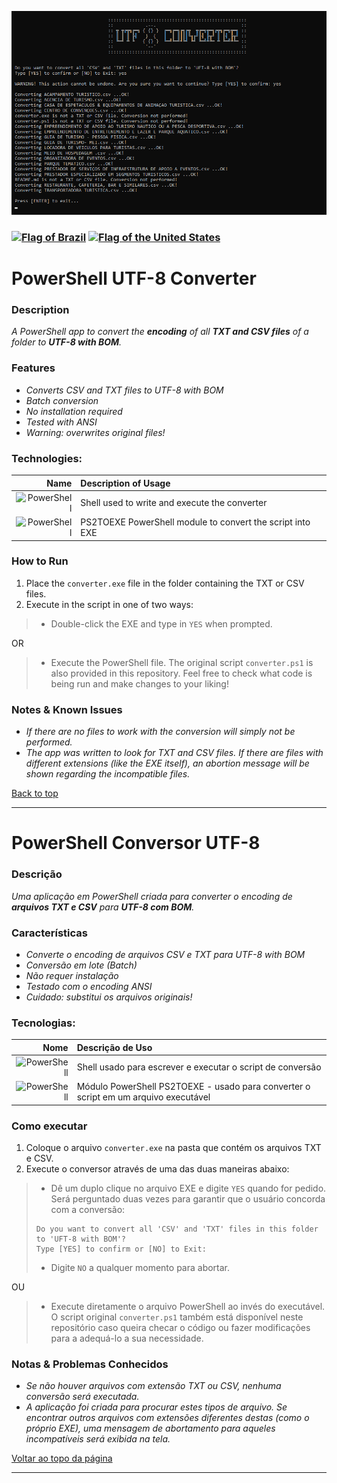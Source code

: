 ![utf8-converter](./snapshot.png)

<a name="back"></a>
### [<img width="64" alt="Flag of Brazil" src="https://upload.wikimedia.org/wikipedia/commons/thumb/0/05/Flag_of_Brazil.svg/64px-Flag_of_Brazil.svg.png">](#ptbr) [<img width="64" alt="Flag of the United States" src="https://upload.wikimedia.org/wikipedia/commons/thumb/d/d6/Flag_of_the_United_States_%283-2%29.svg/64px-Flag_of_the_United_States_%283-2%29.svg.png">](#en)

# PowerShell UTF-8 Converter <a name="en"></a>

### Description
*A PowerShell app to convert the **encoding** of all **TXT and CSV files** of a folder to **UTF-8 with BOM**.*

### Features
* *Converts CSV and TXT files to UTF-8 with BOM*
* *Batch conversion*
* *No installation required*
* *Tested with ANSI*
* *Warning: overwrites original files!*

### Technologies:
| Name | Description of Usage |
| --: | :-- |
| ![PowerShell](https://img.shields.io/badge/PowerShell-%235391FE.svg?style=for-the-badge&logo=powershell&logoColor=white) | Shell used to write and execute the converter |
| ![PowerShell](https://img.shields.io/badge/PowerShell-%235391FE.svg?style=for-the-badge&logo=powershell&logoColor=white) | PS2TOEXE PowerShell module to convert the script into EXE |

### How to Run
1. Place the `converter.exe` file in the folder containing the TXT or CSV files.
2. Execute in the script in one of two ways:
> * Double-click the EXE and type in `YES` when prompted.

OR

> * Execute the PowerShell file. The original script `converter.ps1` is also provided in this repository. Feel free to check what code is being run and make changes to your liking!

### Notes & Known Issues
* *If there are no files to work with the conversion will simply not be performed.*
* *The app was written to look for TXT and CSV files. If there are files with different extensions (like the EXE itself), an abortion message will be shown regarding the incompatible files.*
 
[Back to top](#back)

---

# PowerShell Conversor UTF-8 <a name="ptbr"></a>

### Descrição
*Uma aplicação em PowerShell criada para converter o encoding de **arquivos TXT e CSV** para **UTF-8 com BOM**.*

### Características
* *Converte o encoding de arquivos CSV e TXT para UTF-8 with BOM*
* *Conversão em lote (Batch)*
* *Não requer instalação*
* *Testado com o encoding ANSI*
* *Cuidado: substitui os arquivos originais!*

### Tecnologias:
| Nome | Descrição de Uso |
| --: | :-- |
| ![PowerShell](https://img.shields.io/badge/PowerShell-%235391FE.svg?style=for-the-badge&logo=powershell&logoColor=white) | Shell usado para escrever e executar o script de conversão |
| ![PowerShell](https://img.shields.io/badge/PowerShell-%235391FE.svg?style=for-the-badge&logo=powershell&logoColor=white) | Módulo PowerShell PS2TOEXE - usado para converter o script em um arquivo executável |

### Como executar
1. Coloque o arquivo `converter.exe` na pasta que contém os arquivos TXT e CSV.
2. Execute o conversor através de uma das duas maneiras abaixo:
> * Dê um duplo clique no arquivo EXE e digite `YES` quando for pedido. Será perguntado duas vezes para garantir que o usuário concorda com a conversão:
> ```
> Do you want to convert all 'CSV' and 'TXT' files in this folder to 'UFT-8 with BOM'?
> Type [YES] to confirm or [NO] to Exit: 
> ```
> *  Digite `NO` a qualquer momento para abortar.

OU

> * Execute diretamente o arquivo PowerShell ao invés do executável. O script original `converter.ps1` também está disponível neste repositório caso queira checar o código ou fazer modificações para a adequá-lo a sua necessidade. 

### Notas & Problemas Conhecidos
* *Se não houver arquivos com extensão TXT ou CSV, nenhuma conversão será executada.*
* *A aplicação foi criada para procurar estes tipos de arquivo. Se encontrar outros arquivos com extensões diferentes destas (como o próprio EXE), uma mensagem de abortamento para aqueles incompatíveis será exibida na tela.*

[Voltar ao topo da página](#back)

---
